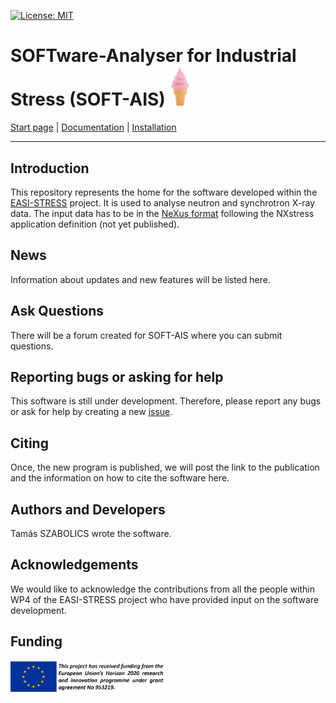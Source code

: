 [![License: MIT](https://img.shields.io/badge/License-MIT-yellow.svg)](https://opensource.org/licenses/MIT)

# SOFTware-Analyser for Industrial Stress (SOFT-AIS) <img src="images/EIS.jpg" alt="SOFT-AIS Logo" style="width:35px;">


[Start page](README.md) | [Documentation](documentation.md) | [Installation](download.md)

-------------------------

## Introduction

This repository represents the home for the software developed within the [EASI-STRESS](https://easi-stress.eu/) project. It is used to analyse neutron and synchrotron X-ray data. The input data has to be in the [NeXus format](http://www.nexusformat.org/) following the NXstress application definition (not yet published).

## News


Information about updates and new features will be listed here. 

## Ask Questions


There will be a forum created for SOFT-AIS where you can submit questions. 

## Reporting bugs or asking for help


This software is still under development. Therefore, please report any bugs or ask for help by creating a new [issue](https://github.com/aapaecklar/SOFT-AIS/issues).

## Citing

Once, the new program is published, we will post the link to the publication and the information on how to cite the software here.

## Authors and Developers

Tamás SZABOLICS wrote the software. 

## Acknowledgements

We would like to acknowledge the contributions from all the people within WP4 of the EASI-STRESS project who have provided input on the software development.

## Funding

<img src="images/EASI-STRESS_eu-funding.png" alt="Funding Logo" style="width:250px;">


